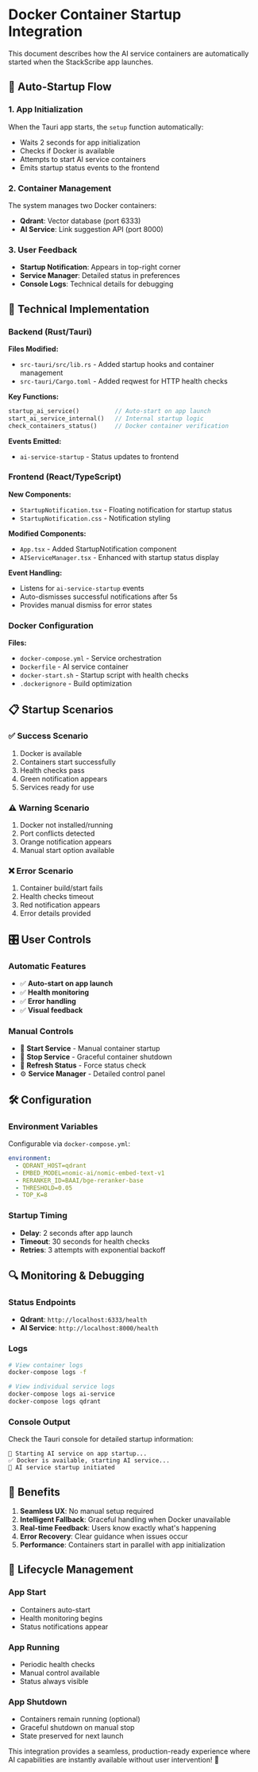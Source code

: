 # Docker Container Startup Integration

This document describes how the AI service containers are automatically started when the StackScribe app launches.

## 🚀 **Auto-Startup Flow**

### 1. **App Initialization**
When the Tauri app starts, the `setup` function automatically:
- Waits 2 seconds for app initialization
- Checks if Docker is available
- Attempts to start AI service containers
- Emits startup status events to the frontend

### 2. **Container Management**
The system manages two Docker containers:
- **Qdrant**: Vector database (port 6333)
- **AI Service**: Link suggestion API (port 8000)

### 3. **User Feedback**
- **Startup Notification**: Appears in top-right corner
- **Service Manager**: Detailed status in preferences
- **Console Logs**: Technical details for debugging

## 🔧 **Technical Implementation**

### Backend (Rust/Tauri)

**Files Modified:**
- `src-tauri/src/lib.rs` - Added startup hooks and container management
- `src-tauri/Cargo.toml` - Added reqwest for HTTP health checks

**Key Functions:**
```rust
startup_ai_service()          // Auto-start on app launch
start_ai_service_internal()   // Internal startup logic
check_containers_status()     // Docker container verification
```

**Events Emitted:**
- `ai-service-startup` - Status updates to frontend

### Frontend (React/TypeScript)

**New Components:**
- `StartupNotification.tsx` - Floating notification for startup status
- `StartupNotification.css` - Notification styling

**Modified Components:**
- `App.tsx` - Added StartupNotification component
- `AIServiceManager.tsx` - Enhanced with startup status display

**Event Handling:**
- Listens for `ai-service-startup` events
- Auto-dismisses successful notifications after 5s
- Provides manual dismiss for error states

### Docker Configuration

**Files:**
- `docker-compose.yml` - Service orchestration
- `Dockerfile` - AI service container
- `docker-start.sh` - Startup script with health checks
- `.dockerignore` - Build optimization

## 📋 **Startup Scenarios**

### ✅ **Success Scenario**
1. Docker is available
2. Containers start successfully
3. Health checks pass
4. Green notification appears
5. Services ready for use

### ⚠️ **Warning Scenario**
1. Docker not installed/running
2. Port conflicts detected
3. Orange notification appears
4. Manual start option available

### ❌ **Error Scenario**
1. Container build/start fails
2. Health checks timeout
3. Red notification appears
4. Error details provided

## 🎛️ **User Controls**

### Automatic Features
- ✅ **Auto-start on app launch**
- ✅ **Health monitoring**
- ✅ **Error handling**
- ✅ **Visual feedback**

### Manual Controls
- 🔲 **Start Service** - Manual container startup
- 🛑 **Stop Service** - Graceful container shutdown
- 🔄 **Refresh Status** - Force status check
- ⚙️ **Service Manager** - Detailed control panel

## 🛠️ **Configuration**

### Environment Variables
Configurable via `docker-compose.yml`:
```yaml
environment:
  - QDRANT_HOST=qdrant
  - EMBED_MODEL=nomic-ai/nomic-embed-text-v1
  - RERANKER_ID=BAAI/bge-reranker-base
  - THRESHOLD=0.05
  - TOP_K=8
```

### Startup Timing
- **Delay**: 2 seconds after app launch
- **Timeout**: 30 seconds for health checks
- **Retries**: 3 attempts with exponential backoff

## 🔍 **Monitoring & Debugging**

### Status Endpoints
- **Qdrant**: `http://localhost:6333/health`
- **AI Service**: `http://localhost:8000/health`

### Logs
```bash
# View container logs
docker-compose logs -f

# View individual service logs
docker-compose logs ai-service
docker-compose logs qdrant
```

### Console Output
Check the Tauri console for detailed startup information:
```
🚀 Starting AI service on app startup...
✅ Docker is available, starting AI service...
🤖 AI service startup initiated
```

## 🎯 **Benefits**

1. **Seamless UX**: No manual setup required
2. **Intelligent Fallback**: Graceful handling when Docker unavailable  
3. **Real-time Feedback**: Users know exactly what's happening
4. **Error Recovery**: Clear guidance when issues occur
5. **Performance**: Containers start in parallel with app initialization

## 🔄 **Lifecycle Management**

### App Start
- Containers auto-start
- Health monitoring begins
- Status notifications appear

### App Running
- Periodic health checks
- Manual control available
- Status always visible

### App Shutdown
- Containers remain running (optional)
- Graceful shutdown on manual stop
- State preserved for next launch

This integration provides a seamless, production-ready experience where AI capabilities are instantly available without user intervention! 🚀 